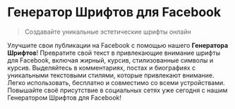 # Генератор Шрифтов для Facebook

> Создавайте уникальные эстетические шрифты онлайн

Улучшите свои публикации на Facebook с помощью нашего **Генератора Шрифтов**! Превратите свой текст в привлекающие внимание шрифты для Facebook, включая жирный, курсив, стилизованные символы и курсив. Выделяйтесь в комментариях, постах и биографиях с уникальными текстовыми стилями, которые привлекают внимание. Легко использовать, бесплатно и совместимо со всеми устройствами. Повышайте своё присутствие в социальных сетях уже сегодня с нашим Генератором Шрифтов для Facebook!
